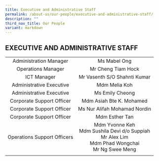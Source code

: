 ```yaml
---
title: Executive and Administrative Staff
permalink: /about-us/our-people/executive-and-administrative-staff/
description: ""
third_nav_title: Our People
variant: markdown
---
```

## EXECUTIVE AND ADMINISTRATIVE STAFF

| | |
|:---:|:---:|
| Administration Manager | Ms Mabel Ong |
| Operations Manager | Mr Cheng Tiam Hock |
| ICT Manager | Mr Vasenth S/O Shahnti Kumar  |
| Administrative Executive | Mdm Melia Koh |
| Administrative Executive | Ms Emily Cheong |
|   Corporate Support Officer | Mdm Asiah Bte K. Mohamed |
|   Corporate Support Officer | Ms Nur Alifah Mohamad Nordin  |
|   Corporate Support Officer |  Mdm Esther Tan |
|  Operations Support Officers | Mdm Yvonne Keh<br>Mdm Sushila Devi d/o Suppiah<br>Mr Alex Lim<br>Mdm Phad Wongchai<br>Mr Ng Swee Meng |
| | |